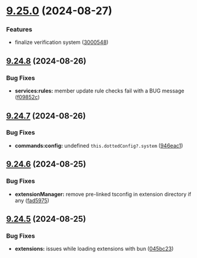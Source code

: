 # [9.25.0](https://github.com/onesoft-sudo/sudobot/compare/v9.24.8...v9.25.0) (2024-08-27)


### Features

* finalize verification system ([3000548](https://github.com/onesoft-sudo/sudobot/commit/3000548246b0f361c428086a2203f9ec8d699c60))



## [9.24.8](https://github.com/onesoft-sudo/sudobot/compare/v9.24.7...v9.24.8) (2024-08-26)


### Bug Fixes

* **services:rules:** member update rule checks fail with a BUG message ([f09852c](https://github.com/onesoft-sudo/sudobot/commit/f09852cdc3b3c8bc5e1ee9c16e605d6048f1d91e))



## [9.24.7](https://github.com/onesoft-sudo/sudobot/compare/v9.24.6...v9.24.7) (2024-08-26)


### Bug Fixes

* **commands:config:** undefined `this.dottedConfig?.system` ([946eac1](https://github.com/onesoft-sudo/sudobot/commit/946eac1584f7432736ede97d11ae2bfaa3ae34ad))



## [9.24.6](https://github.com/onesoft-sudo/sudobot/compare/v9.24.5...v9.24.6) (2024-08-25)


### Bug Fixes

* **extensionManager:** remove pre-linked tsconfig in extension directory if any ([fad5975](https://github.com/onesoft-sudo/sudobot/commit/fad5975996493b77588eb154b1f612b9b18590cd))



## [9.24.5](https://github.com/onesoft-sudo/sudobot/compare/v9.24.4...v9.24.5) (2024-08-25)


### Bug Fixes

* **extensions:** issues while loading extensions with bun ([045bc23](https://github.com/onesoft-sudo/sudobot/commit/045bc2322cc99b0c3f61bb9281a7370c95ebfcc1))



